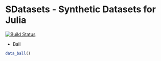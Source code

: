 # SDatasets - Synthetic Datasets for Julia

[![Build Status](https://travis-ci.org/innerlee/SDatasets.jl.svg?branch=master)](https://travis-ci.org/innerlee/SDatasets.jl)

* Ball
 ```julia
 data_ball()
 ```
